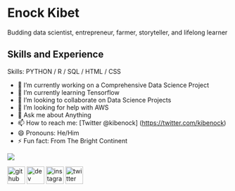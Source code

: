 # Enock Kibet
Budding data scientist, entrepreneur, farmer, storyteller, and lifelong learner

## Skills and Experience

Skills: PYTHON / R / SQL / HTML / CSS

- 🔭 I’m currently working on a Comprehensive Data Science Project
- 🌱 I’m currently learning Tensorflow 
- 👯 I’m looking to collaborate on Data Science Projects 
- 🤔 I’m looking for help with AWS 
- 💬 Ask me about Anything 
- 📫 How to reach me: [Twitter @kibenock]
(https://twitter.com/kibenock)
- 😄 Pronouns: He/Him 
- ⚡ Fun fact: From The Bright Continent 

<img src="https://github-readme-stats.vercel.app/api?username=iampawan&&show_icons=true&title_color=ffffff&icon_color=bb2acf&text_color=daf7dc&bg_color=151515">

[<img src='https://cdn.jsdelivr.net/npm/simple-icons@3.0.1/icons/github.svg' alt='github' height='40'>](https://github.com/kybze)  [<img src='https://cdn.jsdelivr.net/npm/simple-icons@3.0.1/icons/dev-dot-to.svg' alt='dev' height='40'>](https://dev.to/kybze)  [<img src='https://cdn.jsdelivr.net/npm/simple-icons@3.0.1/icons/instagram.svg' alt='instagram' height='40'>](https://www.instagram.com/kib.ett/)  [<img src='https://cdn.jsdelivr.net/npm/simple-icons@3.0.1/icons/twitter.svg' alt='twitter' height='40'>](https://twitter.com/kibenock)  

